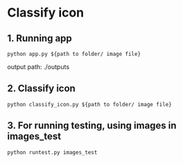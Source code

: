 # Classify icon

## 1. Running app

`python app.py ${path to folder/ image file}`

output path: ./outputs

## 2. Classify icon
`python classify_icon.py ${path to folder/ image file}`

## 3. For running testing, using images in images_test
`python runtest.py images_test`